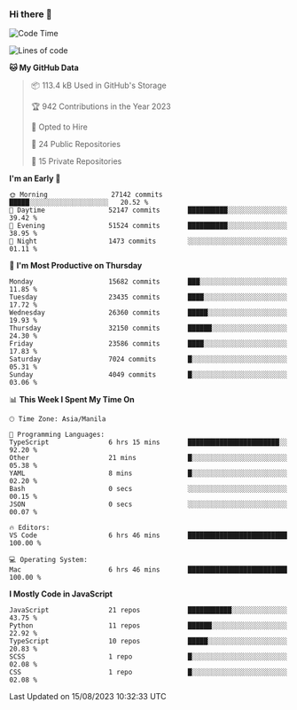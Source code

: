 ### Hi there 👋

<!--START_SECTION:waka-->
![Code Time](http://img.shields.io/badge/Code%20Time-357%20hrs%2022%20mins-blue)

![Lines of code](https://img.shields.io/badge/From%20Hello%20World%20I%27ve%20Written-58.1%20million%20lines%20of%20code-blue)

**🐱 My GitHub Data** 

> 📦 113.4 kB Used in GitHub's Storage 
 > 
> 🏆 942 Contributions in the Year 2023
 > 
> 💼 Opted to Hire
 > 
> 📜 24 Public Repositories 
 > 
> 🔑 15 Private Repositories 
 > 
**I'm an Early 🐤** 

```text
🌞 Morning                27142 commits       █████░░░░░░░░░░░░░░░░░░░░   20.52 % 
🌆 Daytime                52147 commits       ██████████░░░░░░░░░░░░░░░   39.42 % 
🌃 Evening                51524 commits       ██████████░░░░░░░░░░░░░░░   38.95 % 
🌙 Night                  1473 commits        ░░░░░░░░░░░░░░░░░░░░░░░░░   01.11 % 
```
📅 **I'm Most Productive on Thursday** 

```text
Monday                   15682 commits       ███░░░░░░░░░░░░░░░░░░░░░░   11.85 % 
Tuesday                  23435 commits       ████░░░░░░░░░░░░░░░░░░░░░   17.72 % 
Wednesday                26360 commits       █████░░░░░░░░░░░░░░░░░░░░   19.93 % 
Thursday                 32150 commits       ██████░░░░░░░░░░░░░░░░░░░   24.30 % 
Friday                   23586 commits       ████░░░░░░░░░░░░░░░░░░░░░   17.83 % 
Saturday                 7024 commits        █░░░░░░░░░░░░░░░░░░░░░░░░   05.31 % 
Sunday                   4049 commits        █░░░░░░░░░░░░░░░░░░░░░░░░   03.06 % 
```


📊 **This Week I Spent My Time On** 

```text
🕑︎ Time Zone: Asia/Manila

💬 Programming Languages: 
TypeScript               6 hrs 15 mins       ███████████████████████░░   92.20 % 
Other                    21 mins             █░░░░░░░░░░░░░░░░░░░░░░░░   05.38 % 
YAML                     8 mins              █░░░░░░░░░░░░░░░░░░░░░░░░   02.20 % 
Bash                     0 secs              ░░░░░░░░░░░░░░░░░░░░░░░░░   00.15 % 
JSON                     0 secs              ░░░░░░░░░░░░░░░░░░░░░░░░░   00.07 % 

🔥 Editors: 
VS Code                  6 hrs 46 mins       █████████████████████████   100.00 % 

💻 Operating System: 
Mac                      6 hrs 46 mins       █████████████████████████   100.00 % 
```

**I Mostly Code in JavaScript** 

```text
JavaScript               21 repos            ███████████░░░░░░░░░░░░░░   43.75 % 
Python                   11 repos            ██████░░░░░░░░░░░░░░░░░░░   22.92 % 
TypeScript               10 repos            █████░░░░░░░░░░░░░░░░░░░░   20.83 % 
SCSS                     1 repo              █░░░░░░░░░░░░░░░░░░░░░░░░   02.08 % 
CSS                      1 repo              █░░░░░░░░░░░░░░░░░░░░░░░░   02.08 % 
```




 Last Updated on 15/08/2023 10:32:33 UTC
<!--END_SECTION:waka-->
